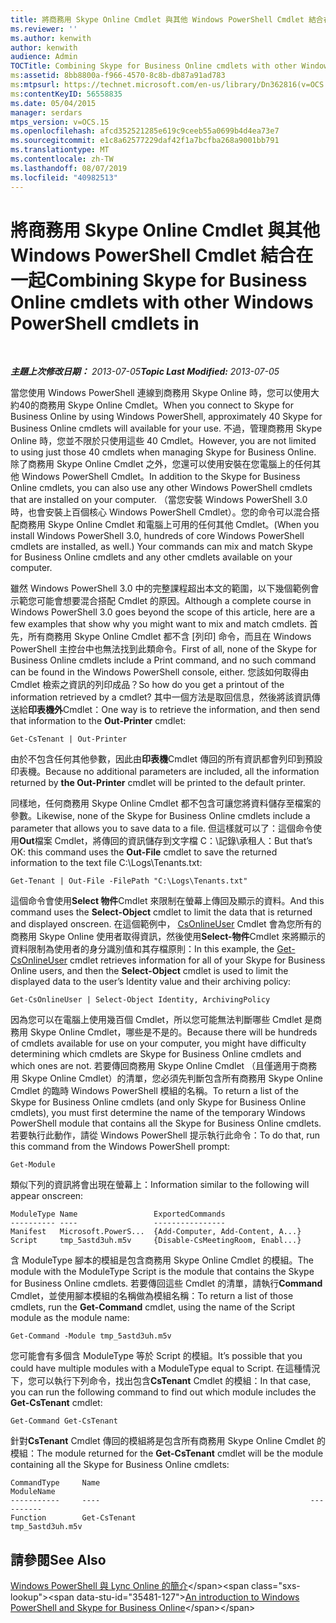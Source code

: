 ```yaml
---
title: 將商務用 Skype Online Cmdlet 與其他 Windows PowerShell Cmdlet 結合在一起
ms.reviewer: ''
ms.author: kenwith
author: kenwith
audience: Admin
TOCTitle: Combining Skype for Business Online cmdlets with other Windows PowerShell cmdlets
ms:assetid: 8bb8800a-f966-4570-8c8b-db87a91ad783
ms:mtpsurl: https://technet.microsoft.com/en-us/library/Dn362816(v=OCS.15)
ms:contentKeyID: 56558835
ms.date: 05/04/2015
manager: serdars
mtps_version: v=OCS.15
ms.openlocfilehash: afcd352521285e619c9ceeb55a0699b4d4ea73e7
ms.sourcegitcommit: e1c8a62577229daf42f1a7bcfba268a9001bb791
ms.translationtype: MT
ms.contentlocale: zh-TW
ms.lasthandoff: 08/07/2019
ms.locfileid: "40982513"
---
```

<div data-xmlns="http://www.w3.org/1999/xhtml">

<div class="topic" data-xmlns="http://www.w3.org/1999/xhtml" data-msxsl="urn:schemas-microsoft-com:xslt" data-cs="http://msdn.microsoft.com/en-us/">

<div data-asp="http://msdn2.microsoft.com/asp">

# <a name="combining-skype-for-business-online-cmdlets-with-other-windows-powershell-cmdlets-in"></a><span data-ttu-id="35481-102">將商務用 Skype Online Cmdlet 與其他 Windows PowerShell Cmdlet 結合在一起</span><span class="sxs-lookup"><span data-stu-id="35481-102">Combining Skype for Business Online cmdlets with other Windows PowerShell cmdlets in</span></span>

</div>

<div id="mainSection">

<div id="mainBody">

<span> </span>

<span data-ttu-id="35481-103">_**主題上次修改日期：** 2013-07-05_</span><span class="sxs-lookup"><span data-stu-id="35481-103">_**Topic Last Modified:** 2013-07-05_</span></span>

<span data-ttu-id="35481-104">當您使用 Windows PowerShell 連線到商務用 Skype Online 時，您可以使用大約40的商務用 Skype Online Cmdlet。</span><span class="sxs-lookup"><span data-stu-id="35481-104">When you connect to Skype for Business Online by using Windows PowerShell, approximately 40 Skype for Business Online cmdlets will available for your use.</span></span> <span data-ttu-id="35481-105">不過，管理商務用 Skype Online 時，您並不限於只使用這些 40 Cmdlet。</span><span class="sxs-lookup"><span data-stu-id="35481-105">However, you are not limited to using just those 40 cmdlets when managing Skype for Business Online.</span></span> <span data-ttu-id="35481-106">除了商務用 Skype Online Cmdlet 之外，您還可以使用安裝在您電腦上的任何其他 Windows PowerShell Cmdlet。</span><span class="sxs-lookup"><span data-stu-id="35481-106">In addition to the Skype for Business Online cmdlets, you can also use any other Windows PowerShell cmdlets that are installed on your computer.</span></span> <span data-ttu-id="35481-107">（當您安裝 Windows PowerShell 3.0 時，也會安裝上百個核心 Windows PowerShell Cmdlet）。您的命令可以混合搭配商務用 Skype Online Cmdlet 和電腦上可用的任何其他 Cmdlet。</span><span class="sxs-lookup"><span data-stu-id="35481-107">(When you install Windows PowerShell 3.0, hundreds of core Windows PowerShell cmdlets are installed, as well.) Your commands can mix and match Skype for Business Online cmdlets and any other cmdlets available on your computer.</span></span>

<span data-ttu-id="35481-108">雖然 Windows PowerShell 3.0 中的完整課程超出本文的範圍，以下幾個範例會示範您可能會想要混合搭配 Cmdlet 的原因。</span><span class="sxs-lookup"><span data-stu-id="35481-108">Although a complete course in Windows PowerShell 3.0 goes beyond the scope of this article, here are a few examples that show why you might want to mix and match cmdlets.</span></span> <span data-ttu-id="35481-109">首先，所有商務用 Skype Online Cmdlet 都不含 [列印] 命令，而且在 Windows PowerShell 主控台中也無法找到此類命令。</span><span class="sxs-lookup"><span data-stu-id="35481-109">First of all, none of the Skype for Business Online cmdlets include a Print command, and no such command can be found in the Windows PowerShell console, either.</span></span> <span data-ttu-id="35481-110">您該如何取得由 Cmdlet 檢索之資訊的列印成品？</span><span class="sxs-lookup"><span data-stu-id="35481-110">So how do you get a printout of the information retrieved by a cmdlet?</span></span> <span data-ttu-id="35481-111">其中一個方法是取回信息，然後將該資訊傳送給**印表機外**Cmdlet：</span><span class="sxs-lookup"><span data-stu-id="35481-111">One way is to retrieve the information, and then send that information to the **Out-Printer** cmdlet:</span></span>

    Get-CsTenant | Out-Printer

<span data-ttu-id="35481-112">由於不包含任何其他參數，因此由**印表機**Cmdlet 傳回的所有資訊都會列印到預設印表機。</span><span class="sxs-lookup"><span data-stu-id="35481-112">Because no additional parameters are included, all the information returned by **the Out-Printer** cmdlet will be printed to the default printer.</span></span>

<span data-ttu-id="35481-113">同樣地，任何商務用 Skype Online Cmdlet 都不包含可讓您將資料儲存至檔案的參數。</span><span class="sxs-lookup"><span data-stu-id="35481-113">Likewise, none of the Skype for Business Online cmdlets include a parameter that allows you to save data to a file.</span></span> <span data-ttu-id="35481-114">但這樣就可以了：這個命令使用**Out**檔案 Cmdlet，將傳回的資訊儲存到文字檔 C：\\記錄\\承租人：</span><span class="sxs-lookup"><span data-stu-id="35481-114">But that’s OK: this command uses the **Out-File** cmdlet to save the returned information to the text file C:\\Logs\\Tenants.txt:</span></span>

    Get-Tenant | Out-File -FilePath "C:\Logs\Tenants.txt"

<span data-ttu-id="35481-115">這個命令會使用**Select 物件**Cmdlet 來限制在螢幕上傳回及顯示的資料。</span><span class="sxs-lookup"><span data-stu-id="35481-115">And this command uses the **Select-Object** cmdlet to limit the data that is returned and displayed onscreen.</span></span> <span data-ttu-id="35481-116">在這個範例中， [CsOnlineUser](https://technet.microsoft.com/en-us/library/JJ994026(v=OCS.15)) Cmdlet 會為您所有的商務用 Skype Online 使用者取得資訊，然後使用**Select-物件**Cmdlet 來將顯示的資料限制為使用者的身分識別值和其存檔原則：</span><span class="sxs-lookup"><span data-stu-id="35481-116">In this example, the [Get-CsOnlineUser](https://technet.microsoft.com/en-us/library/JJ994026(v=OCS.15)) cmdlet retrieves information for all of your Skype for Business Online users, and then the **Select-Object** cmdlet is used to limit the displayed data to the user’s Identity value and their archiving policy:</span></span>

    Get-CsOnlineUser | Select-Object Identity, ArchivingPolicy

<span data-ttu-id="35481-117">因為您可以在電腦上使用幾百個 Cmdlet，所以您可能無法判斷哪些 Cmdlet 是商務用 Skype Online Cmdlet，哪些是不是的。</span><span class="sxs-lookup"><span data-stu-id="35481-117">Because there will be hundreds of cmdlets available for use on your computer, you might have difficulty determining which cmdlets are Skype for Business Online cmdlets and which ones are not.</span></span> <span data-ttu-id="35481-118">若要傳回商務用 Skype Online Cmdlet （且僅適用于商務用 Skype Online Cmdlet）的清單，您必須先判斷包含所有商務用 Skype Online Cmdlet 的臨時 Windows PowerShell 模組的名稱。</span><span class="sxs-lookup"><span data-stu-id="35481-118">To return a list of the Skype for Business Online cmdlets (and only Skype for Business Online cmdlets), you must first determine the name of the temporary Windows PowerShell module that contains all the Skype for Business Online cmdlets.</span></span> <span data-ttu-id="35481-119">若要執行此動作，請從 Windows PowerShell 提示執行此命令：</span><span class="sxs-lookup"><span data-stu-id="35481-119">To do that, run this command from the Windows PowerShell prompt:</span></span>

    Get-Module

<span data-ttu-id="35481-120">類似下列的資訊將會出現在螢幕上：</span><span class="sxs-lookup"><span data-stu-id="35481-120">Information similar to the following will appear onscreen:</span></span>

    ModuleType Name                 ExportedCommands
    ---------- ----                 ----------------
    Manifest   Microsoft.PowerS...  {Add-Computer, Add-Content, A...}
    Script     tmp_5astd3uh.m5v     {Disable-CsMeetingRoom, Enabl...}

<span data-ttu-id="35481-121">含 ModuleType 腳本的模組是包含商務用 Skype Online Cmdlet 的模組。</span><span class="sxs-lookup"><span data-stu-id="35481-121">The module with the ModuleType Script is the module that contains the Skype for Business Online cmdlets.</span></span> <span data-ttu-id="35481-122">若要傳回這些 Cmdlet 的清單，請執行**Command** Cmdlet，並使用腳本模組的名稱做為模組名稱：</span><span class="sxs-lookup"><span data-stu-id="35481-122">To return a list of those cmdlets, run the **Get-Command** cmdlet, using the name of the Script module as the module name:</span></span>

    Get-Command -Module tmp_5astd3uh.m5v

<span data-ttu-id="35481-123">您可能會有多個含 ModuleType 等於 Script 的模組。</span><span class="sxs-lookup"><span data-stu-id="35481-123">It’s possible that you could have multiple modules with a ModuleType equal to Script.</span></span> <span data-ttu-id="35481-124">在這種情況下，您可以執行下列命令，找出包含**CsTenant** Cmdlet 的模組：</span><span class="sxs-lookup"><span data-stu-id="35481-124">In that case, you can run the following command to find out which module includes the **Get-CsTenant** cmdlet:</span></span>

    Get-Command Get-CsTenant

<span data-ttu-id="35481-125">針對**CsTenant** Cmdlet 傳回的模組將是包含所有商務用 Skype Online Cmdlet 的模組：</span><span class="sxs-lookup"><span data-stu-id="35481-125">The module returned for the **Get-CsTenant** cmdlet will be the module containing all the Skype for Business Online cmdlets:</span></span>

    CommandType     Name                                               ModuleName
    -----------     ----                                               ----------
    Function        Get-CsTenant                                       tmp_5astd3uh.m5v

<div>

## <a name="see-also"></a><span data-ttu-id="35481-126">請參閱</span><span class="sxs-lookup"><span data-stu-id="35481-126">See Also</span></span>


<span data-ttu-id="35481-127">[Windows PowerShell 與 Lync Online 的簡介](https://technet.microsoft.com/en-us/library/Dn362785(v=OCS.15))</span><span class="sxs-lookup"><span data-stu-id="35481-127">[An introduction to Windows PowerShell and Skype for Business Online](https://technet.microsoft.com/en-us/library/Dn362785(v=OCS.15))</span></span>  
  

</div>

</div>

<span> </span>

</div>

</div>

</div>


